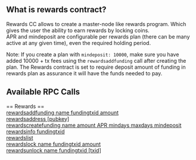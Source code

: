 ## What is rewards contract?
Rewards CC allows to create a master-node like rewards program. Which gives the user the ability to earn rewards by locking coins.  
APR and mindeposit are configurable per rewards plan (there can be many active at any given time), even the required holding period.

Note: If you create a plan with `mindeposit: 10000`, make sure you have added 10000 + tx fees using the `rewardsaddfunding` call after creating the plan. The Rewards contract is set to require deposit amount of funding in rewards plan as assurance it will have the funds needed to pay.

## Available RPC Calls

== Rewards ==  
[rewardsaddfunding name fundingtxid amount](./rewardsaddfunding.md)  
[rewardsaddress [pubkey]](./rewardsaddress.md)  
[rewardscreatefunding name amount APR mindays maxdays mindeposit](./rewardscreatefunding.md)  
[rewardsinfo fundingtxid](./rewardsinfo.md)  
[rewardslist](./rewardslist.md)  
[rewardslock name fundingtxid amount](./rewardslock.md)  
[rewardsunlock name fundingtxid [txid]](./rewardsunlock.md)  

